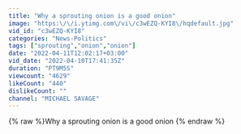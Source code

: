 ```yaml
---
title: "Why a sprouting onion is a good onion"
image: "https:\/\/i.ytimg.com\/vi\/c3wEZQ-KYI8\/hqdefault.jpg"
vid_id: "c3wEZQ-KYI8"
categories: "News-Politics"
tags: ["sprouting","onion","onion"]
date: "2022-04-11T12:02:17+03:00"
vid_date: "2022-04-10T17:41:35Z"
duration: "PT9M5S"
viewcount: "4629"
likeCount: "440"
dislikeCount: ""
channel: "MICHAEL SAVAGE"
---
```

{% raw %}Why a sprouting onion is a good onion {% endraw %}

